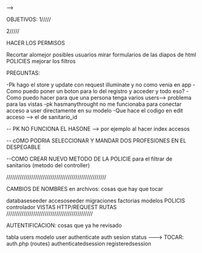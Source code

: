 --> 


OBJETIVOS:
1/////


2/////


HACER LOS PERMISOS

Recortar alomejor posibles usuarios
mirar formularios de las diapos de html
POLICIES
mejorar los filtros



PREGUNTAS:

-Pk hago el store y update con request illuminate y no como venia en app 
-Como puedo poner un boton para lo del registro y acceder y todo eso?
-Como puedo hacer para que una persona tenga varios users--> problema para las vistas
-pk hasmanythrought no me funcionaba para conectar acceso a user directamente en su modelo
-Que hace el codigo en edit acceso --> el de sanitario_id



-- PK NO FUNCIONA EL HASONE --> por ejemplo al hacer index accesos


-- cOMO PODRIA SELECCIONAR Y MANDAR DOS PROFESIONES EN EL DESPEGABLE

--COMO CREAR NUEVO METODO DE LA POLICIE para el filtrar de sanitarios (metodo del controller)

////////////////////////////////////////////////////

CAMBIOS DE NOMBRES en archivos: cosas que hay que tocar

databaseseeder
accesoseeder
migraciones
factorias
modelos
POLICIS
controlador
VISTAS
HTTP/REQUEST
RUTAS
/////////////////////////////////////////////

AUTENTIFICACION: cosas que ya he revisado

tabla users
modelo user
authenticate
auth sesion status
---> TOCAR: auth.php (routes)
            authenticatedsession
            registeredsession


